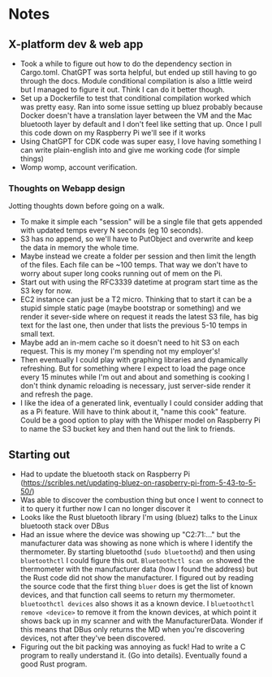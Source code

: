 # Notes

## X-platform dev & web app

* Took a while to figure out how to do the dependency section in Cargo.toml. ChatGPT was sorta helpful, but ended up still having to go through the docs. Module conditional compilation is also a little weird but I managed to figure it out. Think I can do it better though.
* Set up a Dockerfile to test that conditional compilation worked which was pretty easy. Ran into some issue setting up bluez probably because Docker doesn't have a translation layer between the VM and the Mac bluetooth layer by default and I don't feel like setting that up. Once I pull this code down on my Raspberry Pi we'll see if it works
* Using ChatGPT for CDK code was super easy, I love having something I can write plain-english into and give me working code (for simple things)
* Womp womp, account verification.

### Thoughts on Webapp design

Jotting thoughts down before going on a walk.

* To make it simple each "session" will be a single file that gets appended with updated temps every N seconds (eg 10 seconds).
* S3 has no append, so we'll have to PutObject and overwrite and keep the data in memory the whole time.
* Maybe instead we create a folder per session and then limit the length of the files. Each file can be ~100 temps. That way we don't have to worry about super long cooks running out of mem on the Pi.
* Start out with using the RFC3339 datetime at program start time as the S3 key for now.
* EC2 instance can just be a T2 micro. Thinking that to start it can be a stupid simple static page (maybe bootstrap or something) and we render it sever-side where on request it reads the latest S3 file, has big text for the last one, then under that lists the previous 5-10 temps in small text.
* Maybe add an in-mem cache so it doesn't need to hit S3 on each request. This is my money I'm spending not my employer's!
* Then eventually I could play with graphing libraries and dynamically refreshing. But for something where I expect to load the page once every 15 minutes while I'm out and about and something is cooking I don't think dynamic reloading is necessary, just server-side render it and refresh the page.
* I like the idea of a generated link, eventually I could consider adding that as a Pi feature. Will have to think about it, "name this cook" feature. Could be a good option to play with the Whisper model on Raspberry Pi to name the S3 bucket key and then hand out the link to friends.

## Starting out

* Had to update the bluetooth stack on Raspberry Pi (https://scribles.net/updating-bluez-on-raspberry-pi-from-5-43-to-5-50/)
* Was able to discover the combustion thing but once I went to connect to it to query it further now I can no longer discover it
* Looks like the Rust bluetooth library I'm using (bluez) talks to the Linux bluetooth stack over DBus
* Had an issue where the device was showing up "C2:71:..." but the manufacturer data was showing as none which is where I identify the thermometer. By starting bluetoothd (`sudo bluetoothd`) and then using `bluetoothctl` I could figure this out. `Bluetoothctl scan on` showed the thermometer with the manufacturer data (how I found the address) but the Rust code did not show the manufacturer. I figured out by reading the source code that the first thing `bluer` does is get the list of known devices, and that function call seems to return my thermometer. `bluetoothctl devices` also shows it as a known device. I `bluetoothctl remove <device>` to remove it from the known devices, at which point it shows back up in my scanner and with the ManufacturerData. Wonder if this means that DBus only returns the MD when you're discovering devices, not after they've been discovered.
* Figuring out the bit packing was annoying as fuck! Had to write a C program to really understand it. (Go into details). Eventually found a good Rust program.
